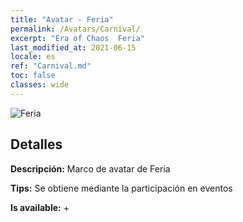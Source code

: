 ```yaml
---
title: "Avatar - Feria"
permalink: /Avatars/Carnival/
excerpt: "Era of Chaos  Feria"
last_modified_at: 2021-06-15
locale: es
ref: "Carnival.md"
toc: false
classes: wide
---
```

 ![Feria](/images/a/avatarFrame_95.png)

## Detalles

 **Descripción:** Marco de avatar de Feria 

 **Tips:** Se obtiene mediante la participación en eventos 

 **Is available:**  + 

